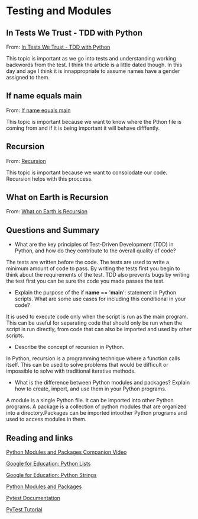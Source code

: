 # Testing and Modules

## In Tests We Trust - TDD with Python

From: [In Tests We Trust - TDD with Python](https://code.likeagirl.io/in-tests-we-trust-tdd-with-python-af69f47e6932)

This topic is important as we go into tests and understanding working backwords from the test. I think the article is a little dated though. In this day and age I think it is innappropriate to assume names have a gender assigned to them.

## If name equals main

From: [If name equals main](https://www.geeksforgeeks.org/what-does-the-if-__name__-__main__-do/)

This topic is important because we want to know where the Pthon file is coming from and if it is being important it will behave difffently.


## Recursion

From: [Recursion](https://www.geeksforgeeks.org/introduction-to-recursion-data-structure-and-algorithm-tutorials/)

This topic is important because we want to consolodate our code. Recursion helps with this proccess.

## What on Earth is Recursion

From: [What on Earth is Recursion](https://www.youtube.com/watch?v=Mv9NEXX1VHc)

## Questions and Summary

- What are the key principles of Test-Driven Development (TDD) in Python, and how do they contribute to the overall quality of code?

The tests are written before the code. The tests are used to write a minimum amount of code to pass. By writing the tests first you begin to think about the requirements of the test. TDD also prevents bugs by writing the test first you can be sure the code you made passes the test.

- Explain the purpose of the if __name__ == '__main__': statement in Python scripts. What are some use cases for including this conditional in your code?

It is used to execute code only when the script is run as the main program. This can be useful for separating code that should only be run when the script is run directly, from code that can also be imported and used by other scripts.

- Describe the concept of recursion in Python.

In Python, recursion is a programming technique where a function calls itself. This can be used to solve problems that would be difficult or impossible to solve with traditional iterative methods.

- What is the difference between Python modules and packages? Explain how to create, import, and use them in your Python programs.

A module is a single Python file. It can be imported into other Python programs. A package is a collection of python modules that are organized into a directory.Packages can be imported intoother Python programs and used to access modules in them.

## Reading and links

[Python Modules and Packages Companion Video](https://realpython.com/courses/python-modules-packages/)

[Google for Education: Python Lists](https://developers.google.com/edu/python/lists)

[Google for Education: Python Strings](https://developers.google.com/edu/python/strings)

[Python Modules and Packages](https://realpython.com/python-modules-packages/)

[Pytest Documentation](https://docs.pytest.org/en/latest/)

[PyTest Tutorial](https://www.guru99.com/pytest-tutorial.html)
